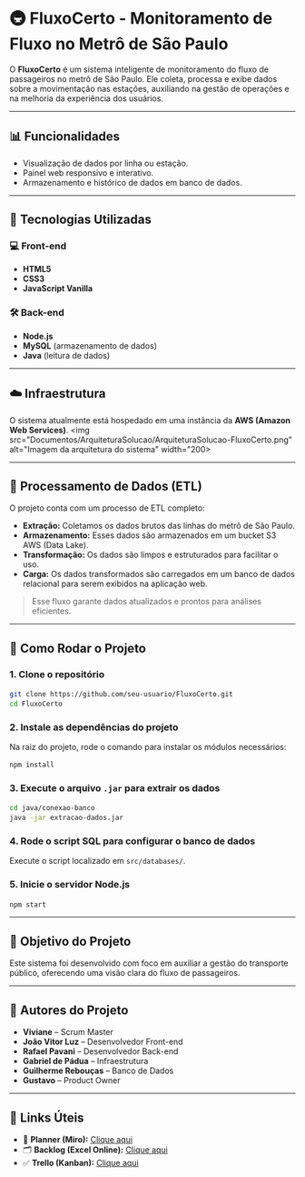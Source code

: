 # 🚇 FluxoCerto - Monitoramento de Fluxo no Metrô de São Paulo

O **FluxoCerto** é um sistema inteligente de monitoramento do fluxo de passageiros no metrô de São Paulo. Ele coleta, processa e exibe dados sobre a movimentação nas estações, auxiliando na gestão de operações e na melhoria da experiência dos usuários.

---

## 📊 Funcionalidades

- Visualização de dados por linha ou estação.
- Painel web responsivo e interativo.
- Armazenamento e histórico de dados em banco de dados.

---

## 🧰 Tecnologias Utilizadas

### 💻 Front-end
- **HTML5**
- **CSS3**
- **JavaScript Vanilla**

### 🛠️ Back-end
- **Node.js**
- **MySQL** (armazenamento de dados)
- **Java** (leitura de dados)

---

## ☁️ Infraestrutura

O sistema atualmente está hospedado em uma instância da **AWS (Amazon Web Services)**.
<img src="Documentos/ArquiteturaSolucao/ArquiteturaSolucao-FluxoCerto.png" alt="Imagem da arquitetura do sistema" width="200>

---

## 🧪 Processamento de Dados (ETL)

O projeto conta com um processo de ETL completo:

- **Extração:** Coletamos os dados brutos das linhas do metrô de São Paulo.
- **Armazenamento:** Esses dados são armazenados em um bucket S3 AWS (Data Lake).
- **Transformação:** Os dados são limpos e estruturados para facilitar o uso.
- **Carga:** Os dados transformados são carregados em um banco de dados relacional para serem exibidos na aplicação web.

>Esse fluxo garante dados atualizados e prontos para análises eficientes.

---

## 🔧 Como Rodar o Projeto

### 1. Clone o repositório

```bash
git clone https://github.com/seu-usuario/FluxoCerto.git
cd FluxoCerto
```

### 2. Instale as dependências do projeto

Na raiz do projeto, rode o comando para instalar os módulos necessários:

```bash
npm install
```

### 3. Execute o arquivo `.jar` para extrair os dados

```bash
cd java/conexao-banco
java -jar extracao-dados.jar
```

### 4. Rode o script SQL para configurar o banco de dados

Execute o script localizado em `src/databases/`.

### 5. Inicie o servidor Node.js

```bash
npm start
```

---

## 🚀 Objetivo do Projeto

Este sistema foi desenvolvido com foco em auxiliar a gestão do transporte público, oferecendo uma visão clara do fluxo de passageiros.

---

## 👥 Autores do Projeto

- **Viviane** – Scrum Master  
- **João Vitor Luz** – Desenvolvedor Front-end  
- **Rafael Pavani** – Desenvolvedor Back-end  
- **Gabriel de Pádua** – Infraestrutura  
- **Guilherme Rebouças** – Banco de Dados  
- **Gustavo** – Product Owner  

---

## 🔗 Links Úteis

- 📌 **Planner (Miro):** [Clique aqui](https://miro.com/app/board/uXjVITExIkE=/)
- 🗂️ **Backlog (Excel Online):** [Clique aqui](https://bandteccom-my.sharepoint.com/:x:/g/personal/viviane_santos_sptech_school/EQ5FbnlDBcpFnK5Slh18lgMBHZb7KZhylR-mb_dmGqfBrg?e=beqnkh)
- ✅ **Trello (Kanban):** [Clique aqui](https://trello.com/b/NAJkOgH3/fluxo-certo-pi)

